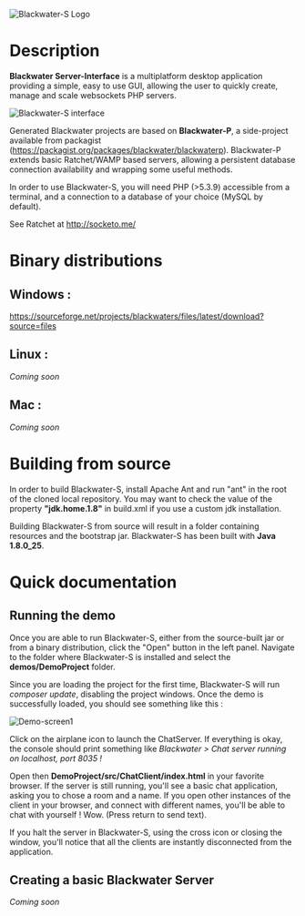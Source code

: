![Blackwater-S Logo](https://cloud.githubusercontent.com/assets/5138926/5761991/613bc3a6-9cdf-11e4-826d-fb91557e248e.png)

Description
==============

**Blackwater Server-Interface** is a multiplatform desktop application providing
a simple, easy to use GUI, allowing the user to quickly create, manage and scale
websockets PHP servers.

![Blackwater-S interface](https://cloud.githubusercontent.com/assets/5138926/5761971/4b419e2c-9cdf-11e4-8dc3-9c1ef0baf4a9.png)

Generated Blackwater projects are based on **Blackwater-P**, a side-project
available from packagist (<https://packagist.org/packages/blackwater/blackwaterp>).
Blackwater-P extends basic Ratchet/WAMP based servers, allowing a persistent
database connection availability and wrapping some useful methods.

In order to use Blackwater-S, you will need PHP (>5.3.9) accessible
from a terminal, and a connection to a database of your choice
(MySQL by default).

See Ratchet at <http://socketo.me/>


Binary distributions
==============

## Windows :
<https://sourceforge.net/projects/blackwaters/files/latest/download?source=files>

## Linux :
*Coming soon*

## Mac :
*Coming soon*

Building from source
==============

In order to build Blackwater-S, install Apache Ant and run "ant" in the root of
the cloned local repository.
You may want to check the value of the property **"jdk.home.1.8"** in build.xml
if you use a custom jdk installation.

Building Blackwater-S from source will result in a folder containing
resources and the bootstrap jar. Blackwater-S has been built with
**Java 1.8.0_25**.


Quick documentation
==============

## Running the demo

Once you are able to run Blackwater-S, either from the source-built jar
or from a binary distribution, click the "Open" button in the left panel.
Navigate to the folder where Blackwater-S is installed and select the
**demos/DemoProject** folder.

Since you are loading the project for the first time, Blackwater-S will
run *composer update*, disabling the project windows. Once the demo is
successfully loaded, you should see something like this :

![Demo-screen1](https://cloud.githubusercontent.com/assets/5138926/5860885/f809184e-a264-11e4-8239-531f5b6c4b06.png)

Click on the airplane icon to launch the ChatServer. If everything is okay,
the console should print something like
*Blackwater > Chat server running on localhost, port 8035 !*

Open then **DemoProject/src/ChatClient/index.html** in your favorite browser.
If the server is still running, you'll see a basic chat application, asking
you to chose a room and a name.
If you open other instances of the client in your browser, and connect with
different names, you'll be able to chat with yourself ! Wow.
(Press return to send text).

If you halt the server in Blackwater-S, using the cross icon or closing the
window, you'll notice that all the clients are instantly disconnected from
the application.


## Creating a basic Blackwater Server

*Coming soon*
